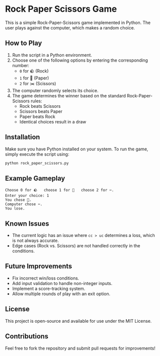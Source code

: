 # Rock Paper Scissors Game

This is a simple Rock-Paper-Scissors game implemented in Python. The user plays against the computer, which makes a random choice.

## How to Play
1. Run the script in a Python environment.
2. Choose one of the following options by entering the corresponding number:
   - `0` for 🪨 (Rock)
   - `1` for 📄 (Paper)
   - `2` for ✂️ (Scissors)
3. The computer randomly selects its choice.
4. The game determines the winner based on the standard Rock-Paper-Scissors rules:
   - Rock beats Scissors
   - Scissors beats Paper
   - Paper beats Rock
   - Identical choices result in a draw

## Installation
Make sure you have Python installed on your system. To run the game, simply execute the script using:
```sh
python rock_paper_scissors.py
```

## Example Gameplay
```
Choose 0 for 🪨   choose 1 for 📄   choose 2 for ✂️.
Enter your choice: 1
You chose 📄.
Computer chose ✂️.
You lose.
```

## Known Issues
- The current logic has an issue where `cc > uc` determines a loss, which is not always accurate.
- Edge cases (Rock vs. Scissors) are not handled correctly in the conditions.

## Future Improvements
- Fix incorrect win/loss conditions.
- Add input validation to handle non-integer inputs.
- Implement a score-tracking system.
- Allow multiple rounds of play with an exit option.

## License
This project is open-source and available for use under the MIT License.

## Contributions
Feel free to fork the repository and submit pull requests for improvements!

